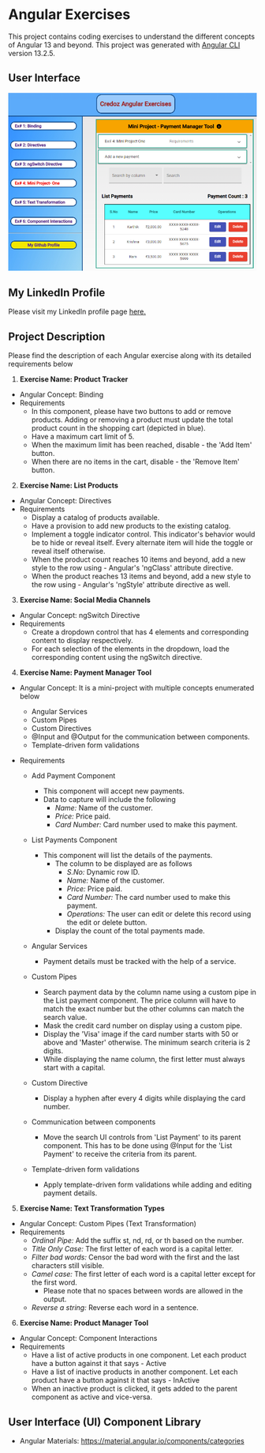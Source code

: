 
# Angular Exercises

This project contains coding exercises to understand the different concepts of Angular 13 and beyond.
This project was generated with [Angular CLI](https://github.com/angular/angular-cli) version 13.2.5.

## User Interface
![AngularExercises - User Interface](/src/assets/images/KarthikSreenivasan.AngularExercises-UserInterface.jpg)

## My LinkedIn Profile
Please visit my LinkedIn profile page [here.](https://www.linkedin.com/in/karthiksreenivasan/)

## Project Description
Please find the description of each Angular exercise along with its detailed requirements below

1. **Exercise Name: Product Tracker**
  - Angular Concept: Binding
  - Requirements
    - In this component, please have two buttons to add or remove products. Adding or removing a product must update the total product count in the shopping cart (depicted in blue).
    - Have a maximum cart limit of 5.
    - When the maximum limit has been reached, disable - the 'Add Item' button.
    - When there are no items in the cart, disable - the 'Remove Item' button.
    
2. **Exercise Name: List Products**
  - Angular Concept: Directives
  - Requirements
    - Display a catalog of products available.
    - Have a provision to add new products to the existing catalog.
    - Implement a toggle indicator control. This indicator's behavior would be to hide or reveal itself. Every alternate item will hide the toggle or reveal itself otherwise.
    - When the product count reaches 10 items and beyond, add a new style to the row using - Angular's 'ngClass' attribute directive.
    - When the product reaches 13 items and beyond, add a new style to the row using - Angular's 'ngStyle' attribute directive as well.
   
3. **Exercise Name: Social Media Channels**
  - Angular Concept: ngSwitch Directive
  - Requirements
    - Create a dropdown control that has 4 elements and corresponding content to display respectively.
    - For each selection of the elements in the dropdown, load the corresponding content using the ngSwitch directive.

4. **Exercise Name: Payment Manager Tool**
  - Angular Concept: It is a mini-project with multiple concepts enumerated below
    - Angular Services
    - Custom Pipes
    - Custom Directives
    - @Input and @Output for the communication between components.
    - Template-driven form validations

  - Requirements
    - Add Payment Component
      - This component will accept new payments.
      -  Data to capture will include the following
         - *Name:* Name of the customer.
         - *Price:* Price paid.
         - *Card Number:* Card number used to make this payment.

    - List Payments Component
      - This component will list the details of the payments.
        - The column to be displayed are as follows
          - *S.No:* Dynamic row ID.
          - *Name:* Name of the customer.
          - *Price:* Price paid.
          - *Card Number:* The card number used to make this payment.
          - *Operations:* The user can edit or delete this record using the edit or delete button.
        - Display the count of the total payments made.

    - Angular Services
      - Payment details must be tracked with the help of a service.

    - Custom Pipes
      - Search payment data by the column name using a custom pipe in the List payment component. The price column will have to match the exact number but the other columns can match the search value.
      - Mask the credit card number on display using a custom pipe.
      - Display the 'Visa' image if the card number starts with 50 or above and 'Master' otherwise. The minimum search criteria is 2 digits.
      - While displaying the name column, the first letter must always start with a capital.

    - Custom Directive
      - Display a hyphen after every 4 digits while displaying the card number.

    - Communication between components
      - Move the search UI controls from 'List Payment' to its parent component. This has to be done using @Input for the 'List Payment' to receive the criteria from its parent.

    - Template-driven form validations
      - Apply template-driven form validations while adding and editing payment details.
    
5. **Exercise Name: Text Transformation Types**
  - Angular Concept: Custom Pipes (Text Transformation)
  - Requirements
    - *Ordinal Pipe:* Add the suffix st, nd, rd, or th based on the number.
    - *Title Only Case:* The first letter of each word is a capital letter.
    - *Filter bad words:* Censor the bad word with the first and the last characters still visible.
    - *Camel case:* The first letter of each word is a capital letter except for the first word.
      - Please note that no spaces between words are allowed in the output.
    - *Reverse a string:* Reverse each word in a sentence.
 
6. **Exercise Name: Product Manager Tool**
  - Angular Concept: Component Interactions
  - Requirements
    - Have a list of active products in one component. Let each product have a button against it that says - Active
    - Have a list of inactive products in another component. Let each product have a button against it that says - InActive
    - When an inactive product is clicked, it gets added to the parent component as active and vice-versa.

## User Interface (UI) Component Library
- Angular Materials: https://material.angular.io/components/categories

